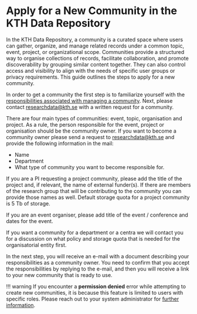 # Apply for a New Community in the KTH Data Repository

In the KTH Data Repository, a community is a curated space where users can gather, organize, and manage related records under a common topic, event, project, or organizational scope. Communities provide a structured way to organise collections of records, facilitate collaboration, and promote discoverability by grouping similar content together. They can also control access and visibility to align with the needs of specific user groups or privacy requirements. This guide outlines the steps to apply for a new community.

In order to get a community the first step is to familiarize yourself with the [responsibilities associated with managing a community](./community_manager_responsibilities.md). Next, please contact [researchdata@kth.se](mailto:researchdata@kth.se) with a written request for a community.

There are four main types of communities: event, topic, organisation and project. As a rule, the person responsible for the event, project or organisation should be the community owner. If you want to become a community owner please send a request to [researchdata@kth.se](mailto:researchdata@kth.se) and provide the following information in the mail:

- Name
- Department
- What type of community you want to become responsible for.

If you are a PI requesting a project community, please add the title of the project and, if relevant, the name of external funder(s). If there are members of the research group that will be contributing to the community you can provide those names as well. Default storage quota for a project community is 5 Tb of storage.

If you are an event organiser, please add title of the event / conference and dates for the event.

If you want a community for a department or a centra we will contact you for a discussion on what policy and storage quota that is needed for the organisatorial entity first.

In the next step, you will receive an e-mail with a document describing your responsibilities as a community owner. You need to confirm that you accept the responsibilities by replying to the e-mail, and then you will receive a link to your new community that is ready to use. 


!!! warning
    If you encounter a **permission denied** error while attempting to create new communities, it is because this feature is limited to users with specific roles. Please reach out to your system administrator for [further information](mailto:researchdata@kth.se).
